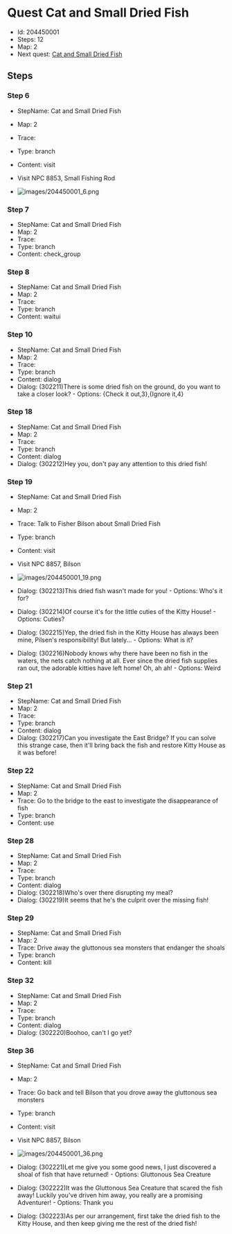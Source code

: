 # Quest Cat and Small Dried Fish

- Id: 204450001
- Steps: 12
- Map: 2
- Next quest: [Cat and Small Dried Fish](204450002.md)

## Steps

### Step 6
- StepName:  Cat and Small Dried Fish
- Map:  2
- Trace:  
- Type:  branch
- Content:  visit
- Visit NPC 8853, Small Fishing Rod

- ![images/204450001_6.png](images/204450001_6.png)


### Step 7
- StepName:  Cat and Small Dried Fish
- Map:  2
- Trace:  
- Type:  branch
- Content:  check_group


### Step 8
- StepName:  Cat and Small Dried Fish
- Map:  2
- Trace:  
- Type:  branch
- Content:  waitui


### Step 10
- StepName:  Cat and Small Dried Fish
- Map:  2
- Trace:  
- Type:  branch
- Content:  dialog
- Dialog: (302211)There is some dried fish on the ground, do you want to take a closer look? - Options: {Check it out,3},{Ignore it,4}


### Step 18
- StepName:  Cat and Small Dried Fish
- Map:  2
- Trace:  
- Type:  branch
- Content:  dialog
- Dialog: (302212)Hey you, don't pay any attention to this dried fish!


### Step 19
- StepName:  Cat and Small Dried Fish
- Map:  2
- Trace:  Talk to Fisher Bilson about Small Dried Fish
- Type:  branch
- Content:  visit
- Visit NPC 8857, Bilson

- ![images/204450001_19.png](images/204450001_19.png)
- Dialog: (302213)This dried fish wasn't made for you! - Options: Who's it for?
- Dialog: (302214)Of course it's for the little cuties of the Kitty House! - Options: Cuties?
- Dialog: (302215)Yep, the dried fish in the Kitty House has always been mine, Pilsen's responsibility! But lately... - Options: What is it? 
- Dialog: (302216)Nobody knows why there have been no fish in the waters, the nets catch nothing at all. Ever since the dried fish supplies ran out, the adorable kitties have left home! Oh, ah ah! - Options: Weird


### Step 21
- StepName:  Cat and Small Dried Fish
- Map:  2
- Trace:  
- Type:  branch
- Content:  dialog
- Dialog: (302217)Can you investigate the East Bridge? If you can solve this strange case, then it'll bring back the fish and restore Kitty House as it was before!


### Step 22
- StepName:  Cat and Small Dried Fish
- Map:  2
- Trace:  Go to the bridge to the east to investigate the disappearance of fish
- Type:  branch
- Content:  use


### Step 28
- StepName:  Cat and Small Dried Fish
- Map:  2
- Trace:  
- Type:  branch
- Content:  dialog
- Dialog: (302218)Who's over there disrupting my meal?
- Dialog: (302219)It seems that he's the culprit over the missing fish!


### Step 29
- StepName:  Cat and Small Dried Fish
- Map:  2
- Trace:  Drive away the gluttonous sea monsters that endanger the shoals
- Type:  branch
- Content:  kill


### Step 32
- StepName:  Cat and Small Dried Fish
- Map:  2
- Trace:  
- Type:  branch
- Content:  dialog
- Dialog: (302220)Boohoo, can't I go yet?


### Step 36
- StepName:  Cat and Small Dried Fish
- Map:  2
- Trace:  Go back and tell Bilson that you drove away the gluttonous sea monsters
- Type:  branch
- Content:  visit
- Visit NPC 8857, Bilson

- ![images/204450001_36.png](images/204450001_36.png)
- Dialog: (302221)Let me give you some good news, I just discovered a shoal of fish that have returned! - Options: Gluttonous Sea Creature
- Dialog: (302222)It was the Gluttonous Sea Creature that scared the fish away! Luckily you've driven him away, you really are a promising Adventurer! - Options: Thank you
- Dialog: (302223)As per our arrangement, first take the dried fish to the Kitty House, and then keep giving me the rest of the dried fish!


